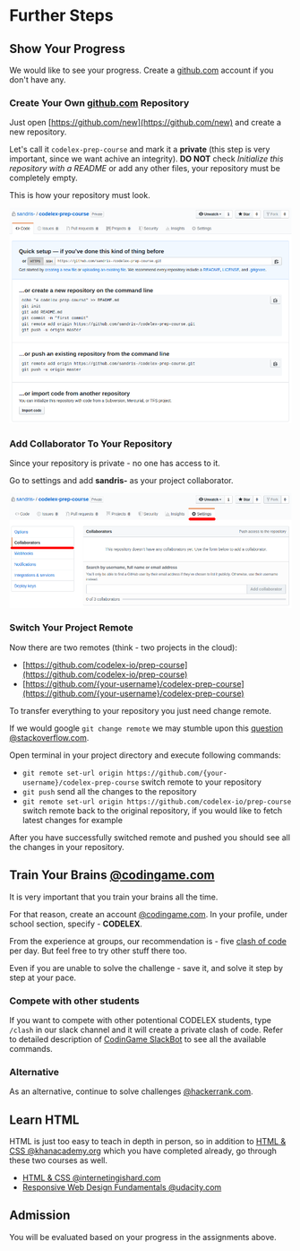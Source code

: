 # Further Steps

## Show Your Progress

We would like to see your progress. Create a [github.com](https://github.com) account if you don't have any.

### Create Your Own [github.com](https://github.com) Repository

Just open [https://github.com/new](https://github.com/new) and create a new repository.

Let's call it `codelex-prep-course` and mark it a **private** (this step is very important, since we want achive an integrity). **DO NOT** check *Initialize this repository with a README* or add any other files, your repository must be completely empty.

This is how your repository must look.

![Empty Repository](./assets/empty-repository.png)

### Add Collaborator To Your Repository

Since your repository is private - no one has access to it.

Go to settings and add **sandris-** as your project collaborator.

![Collaborators](./assets/collaborators.png)

### Switch Your Project Remote

Now there are two remotes (think - two projects in the cloud):

 - [https://github.com/codelex-io/prep-course](https://github.com/codelex-io/prep-course)
 - [https://github.com/{your-username}/codelex-prep-course](https://github.com/{your-username}/codelex-prep-course)

To transfer everything to your repository you just need change remote.

If we would google `git change remote` we may stumble upon this [question @stackoverflow.com](https://stackoverflow.com/questions/2432764/how-to-change-the-uri-url-for-a-remote-git-repository).

Open terminal in your project directory and execute following commands:

 - `git remote set-url origin https://github.com/{your-username}/codelex-prep-course` switch remote to your repository
 - `git push` send all the changes to the repository
 - `git remote set-url origin https://github.com/codelex-io/prep-course` switch remote back to the original repository, if you would like to fetch latest changes for example

After you have successfully switched remote and pushed you should see all the changes in your repository.

## Train Your Brains [@codingame.com](https://www.codingame.com)

It is very important that you train your brains all the time.

For that reason, create an account [@codingame.com](https://www.codingame.com). In your profile, under school section, specify - **CODELEX**.

From the experience at groups, our recommendation is - five [clash of code](https://www.codingame.com/multiplayer/clashofcode) per day. But feel free to try other stuff there too.

Even if you are unable to solve the challenge - save it, and solve it step by step at your pace.

### Compete with other students

If you want to compete with other potentional CODELEX students, type `/clash` in our slack channel and it will create a private clash of code. Refer to detailed description of [CodinGame SlackBot](https://www.codingame.com/help/codingame-slackbot) to see all the available commands.

### Alternative

As an alternative, continue to solve challenges [@hackerrank.com](https://www.hackerrank.com).

## Learn HTML

HTML is just too easy to teach in depth in person, so in addition to [HTML & CSS @khanacademy.org](https://www.khanacademy.org/computing/computer-programming/html-css) which you have completed already, go through these two courses as well.

 - [HTML & CSS @internetingishard.com](https://internetingishard.com/html-and-css/)
 - [Responsive Web Design Fundamentals @udacity.com](https://www.udacity.com/course/responsive-web-design-fundamentals--ud893)

## Admission

You will be evaluated based on your progress in the assignments above.